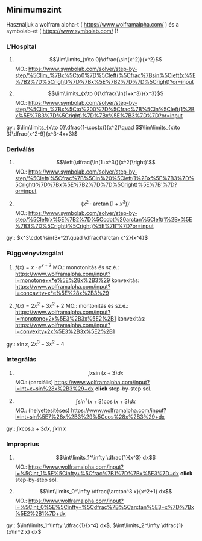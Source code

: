 ## Minimumszint

Használjuk a wolfram alpha-t ( https://www.wolframalpha.com/ ) és a symbolab-et ( https://www.symbolab.com/ )!

### L'Hospital

1. $$\lim\limits_{x\to 0}\dfrac{\sin(x^2)}{x^2}$$
MO.: https://www.symbolab.com/solver/step-by-step/%5Clim_%7Bx%5Cto0%7D%5Cleft(%5Cfrac%7Bsin%5Cleft(x%5E%7B2%7D%5Cright)%7D%7Bx%5E%7B2%7D%7D%5Cright)?or=input

2. $$\lim\limits_{x\to 0}\dfrac{\ln(1+x^3)}{x^3}$$
MO.: https://www.symbolab.com/solver/step-by-step/%5Clim_%7Bx%5Cto%200%7D%5Cfrac%7B%5Cln%5Cleft(1%2Bx%5E%7B3%7D%5Cright)%7D%7Bx%5E%7B3%7D%7D?or=input

gy.: $\lim\limits_{x\to 0}\dfrac{1-\cos(x)}{x^2}\quad $$\lim\limits_{x\to 3}\dfrac{x^2-9}{x^3-4x+3}$

### Deriválás

1. $$\left(\dfrac{\ln(1+x^3)}{x^2}\right)'$$
MO.: https://www.symbolab.com/solver/step-by-step/%5Cleft(%5Cfrac%7B%5Cln%20%5Cleft(1%2Bx%5E%7B3%7D%5Cright)%7D%7Bx%5E%7B2%7D%7D%5Cright)%5E%7B'%7D?or=input

2. $$\left(x^2\cdot \arctan\left(1+x^3\right)\right)'$$
MO.: https://www.symbolab.com/solver/step-by-step/%5Cleft(x%5E%7B2%7D%5Ccdot%20arctan%5Cleft(1%2Bx%5E%7B3%7D%5Cright)%5Cright)%5E%7B'%7D?or=input

gy.: $x^3\cdot \sin(3x^2)\quad \dfrac{\arctan x^2}{x^4}$

### Függvényvizsgálat

1. $f(x)=x\cdot e^{x+3}$
MO.: monotonitás és sz.é.: https://www.wolframalpha.com/input?i=monotone+x*e%5E%28x%2B3%29
konvexitás: https://www.wolframalpha.com/input?i=concavity+x*e%5E%28x%2B3%29

2. $f(x)=2x^2+3x^2+2$
MO.: montonitás és sz.é.: https://www.wolframalpha.com/input?i=monotone+2x%5E3%2B3x%5E2%2B1
konvexitás: https://www.wolframalpha.com/input?i=convexity+2x%5E3%2B3x%5E2%2B1

gy.: $x\ln x$, $2x^3-3x^2-4$

### Integrálás

1.  $$\int x\sin(x+3) dx$$
MO.: (parciális) https://www.wolframalpha.com/input?i=int+x+sin%28x%2B3%29+dx **click** step-by-step sol.

2.  $$\int sin^7(x+3)\cos(x+3) dx$$
MO.: (helyettesítéses) https://www.wolframalpha.com/input?i=int+sin%5E7%28x%2B3%29%5Ccos%28x%2B3%29+dx

gy.: $\int x\cos{x+3}dx$, $\int x\ln x$

### Improprius

1. $$\int\limits_1^\infty \dfrac{1}{x^3} dx$$
MO.: https://www.wolframalpha.com/input?i=%5Cint_1%5E%5Cinfty+%5Cfrac%7B1%7D%7Bx%5E3%7D+dx **click** step-by-step sol.

2. $$\int\limits_0^\infty \dfrac{\arctan^3 x}{x^2+1} dx$$
MO.: https://www.wolframalpha.com/input?i=%5Cint_0%5E%5Cinfty+%5Cdfrac%7B%5Carctan%5E3+x%7D%7Bx%5E2%2B1%7D+dx

gy.: $\int\limits_1^\infty \dfrac{1}{x^4} dx$,  $\int\limits_2^\infty \dfrac{1}{x\ln^2 x} dx$ 
